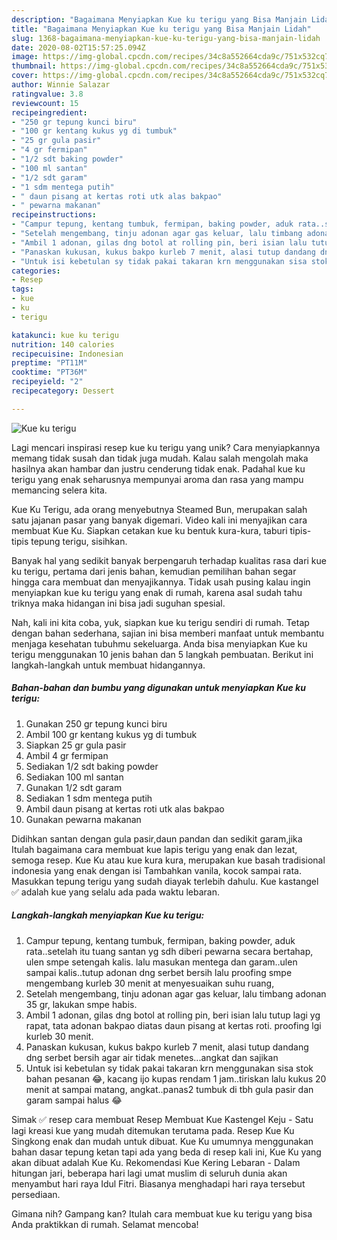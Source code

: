 ```yaml
---
description: "Bagaimana Menyiapkan Kue ku terigu yang Bisa Manjain Lidah"
title: "Bagaimana Menyiapkan Kue ku terigu yang Bisa Manjain Lidah"
slug: 1368-bagaimana-menyiapkan-kue-ku-terigu-yang-bisa-manjain-lidah
date: 2020-08-02T15:57:25.094Z
image: https://img-global.cpcdn.com/recipes/34c8a552664cda9c/751x532cq70/kue-ku-terigu-foto-resep-utama.jpg
thumbnail: https://img-global.cpcdn.com/recipes/34c8a552664cda9c/751x532cq70/kue-ku-terigu-foto-resep-utama.jpg
cover: https://img-global.cpcdn.com/recipes/34c8a552664cda9c/751x532cq70/kue-ku-terigu-foto-resep-utama.jpg
author: Winnie Salazar
ratingvalue: 3.8
reviewcount: 15
recipeingredient:
- "250 gr tepung kunci biru"
- "100 gr kentang kukus yg di tumbuk"
- "25 gr gula pasir"
- "4 gr fermipan"
- "1/2 sdt baking powder"
- "100 ml santan"
- "1/2 sdt garam"
- "1 sdm mentega putih"
- " daun pisang at kertas roti utk alas bakpao"
- " pewarna makanan"
recipeinstructions:
- "Campur tepung, kentang tumbuk, fermipan, baking powder, aduk rata..setelah itu tuang santan yg sdh diberi pewarna secara bertahap, ulen smpe setengah kalis. lalu masukan mentega dan garam..ulen sampai kalis..tutup adonan dng serbet bersih lalu proofing smpe mengembang kurleb 30 menit at menyesuaikan suhu ruang,"
- "Setelah mengembang, tinju adonan agar gas keluar, lalu timbang adonan 35 gr, lakukan smpe habis."
- "Ambil 1 adonan, gilas dng botol at rolling pin, beri isian lalu tutup lagi yg rapat, tata adonan bakpao diatas daun pisang at kertas roti. proofing lgi kurleb 30 menit."
- "Panaskan kukusan, kukus bakpo kurleb 7 menit, alasi tutup dandang dng serbet bersih agar air tidak menetes...angkat dan sajikan"
- "Untuk isi kebetulan sy tidak pakai takaran krn menggunakan sisa stok bahan pesanan 😂, kacang ijo kupas rendam 1 jam..tiriskan lalu kukus 20 menit at sampai matang, angkat..panas2 tumbuk di tbh gula pasir dan garam sampai halus 😂"
categories:
- Resep
tags:
- kue
- ku
- terigu

katakunci: kue ku terigu 
nutrition: 140 calories
recipecuisine: Indonesian
preptime: "PT11M"
cooktime: "PT36M"
recipeyield: "2"
recipecategory: Dessert

---
```



![Kue ku terigu](https://img-global.cpcdn.com/recipes/34c8a552664cda9c/751x532cq70/kue-ku-terigu-foto-resep-utama.jpg)

Lagi mencari inspirasi resep kue ku terigu yang unik? Cara menyiapkannya memang tidak susah dan tidak juga mudah. Kalau salah mengolah maka hasilnya akan hambar dan justru cenderung tidak enak. Padahal kue ku terigu yang enak seharusnya mempunyai aroma dan rasa yang mampu memancing selera kita.

Kue Ku Terigu, ada orang menyebutnya Steamed Bun, merupakan salah satu jajanan pasar yang banyak digemari. Video kali ini menyajikan cara membuat Kue Ku. Siapkan cetakan kue ku bentuk kura-kura, taburi tipis-tipis tepung terigu, sisihkan.

Banyak hal yang sedikit banyak berpengaruh terhadap kualitas rasa dari kue ku terigu, pertama dari jenis bahan, kemudian pemilihan bahan segar hingga cara membuat dan menyajikannya. Tidak usah pusing kalau ingin menyiapkan kue ku terigu yang enak di rumah, karena asal sudah tahu triknya maka hidangan ini bisa jadi suguhan spesial.


Nah, kali ini kita coba, yuk, siapkan kue ku terigu sendiri di rumah. Tetap dengan bahan sederhana, sajian ini bisa memberi manfaat untuk membantu menjaga kesehatan tubuhmu sekeluarga. Anda bisa menyiapkan Kue ku terigu menggunakan 10 jenis bahan dan 5 langkah pembuatan. Berikut ini langkah-langkah untuk membuat hidangannya.

<!--inarticleads1-->

##### Bahan-bahan dan bumbu yang digunakan untuk menyiapkan Kue ku terigu:

1. Gunakan 250 gr tepung kunci biru
1. Ambil 100 gr kentang kukus yg di tumbuk
1. Siapkan 25 gr gula pasir
1. Ambil 4 gr fermipan
1. Sediakan 1/2 sdt baking powder
1. Sediakan 100 ml santan
1. Gunakan 1/2 sdt garam
1. Sediakan 1 sdm mentega putih
1. Ambil  daun pisang at kertas roti utk alas bakpao
1. Gunakan  pewarna makanan


Didihkan santan dengan gula pasir,daun pandan dan sedikit garam,jika Itulah bagaimana cara membuat kue lapis terigu yang enak dan lezat, semoga resep. Kue Ku atau kue kura kura, merupakan kue basah tradisional indonesia yang enak dengan isi Tambahkan vanila, kocok sampai rata. Masukkan tepung terigu yang sudah diayak terlebih dahulu. Kue kastangel ✅ adalah kue yang selalu ada pada waktu lebaran. 

<!--inarticleads2-->

##### Langkah-langkah menyiapkan Kue ku terigu:

1. Campur tepung, kentang tumbuk, fermipan, baking powder, aduk rata..setelah itu tuang santan yg sdh diberi pewarna secara bertahap, ulen smpe setengah kalis. lalu masukan mentega dan garam..ulen sampai kalis..tutup adonan dng serbet bersih lalu proofing smpe mengembang kurleb 30 menit at menyesuaikan suhu ruang,
1. Setelah mengembang, tinju adonan agar gas keluar, lalu timbang adonan 35 gr, lakukan smpe habis.
1. Ambil 1 adonan, gilas dng botol at rolling pin, beri isian lalu tutup lagi yg rapat, tata adonan bakpao diatas daun pisang at kertas roti. proofing lgi kurleb 30 menit.
1. Panaskan kukusan, kukus bakpo kurleb 7 menit, alasi tutup dandang dng serbet bersih agar air tidak menetes...angkat dan sajikan
1. Untuk isi kebetulan sy tidak pakai takaran krn menggunakan sisa stok bahan pesanan 😂, kacang ijo kupas rendam 1 jam..tiriskan lalu kukus 20 menit at sampai matang, angkat..panas2 tumbuk di tbh gula pasir dan garam sampai halus 😂


Simak ✅ resep cara membuat Resep Membuat Kue Kastengel Keju - Satu lagi kreasi kue yang mudah ditemukan terutama pada. Resep Kue Ku Singkong enak dan mudah untuk dibuat. Kue Ku umumnya menggunakan bahan dasar tepung ketan tapi ada yang beda di resep kali ini, Kue Ku yang akan dibuat adalah Kue Ku. Rekomendasi Kue Kering Lebaran - Dalam hitungan jari, beberapa hari lagi umat muslim di seluruh dunia akan menyambut hari raya Idul Fitri. Biasanya menghadapi hari raya tersebut persediaan. 

Gimana nih? Gampang kan? Itulah cara membuat kue ku terigu yang bisa Anda praktikkan di rumah. Selamat mencoba!
